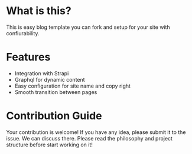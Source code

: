 # What is this?
This is easy blog template you can fork and setup for your site with confiurability.

# Features
- Integration with Strapi
- Graphql for dynamic content
- Easy configuration for site name and copy right
- Smooth transition between pages

# Contribution Guide
Your contribution is welcome! If you have any idea, please submit it to the issue. We can discuss there. 
Please read the philosophy and project structure before start working on it!
